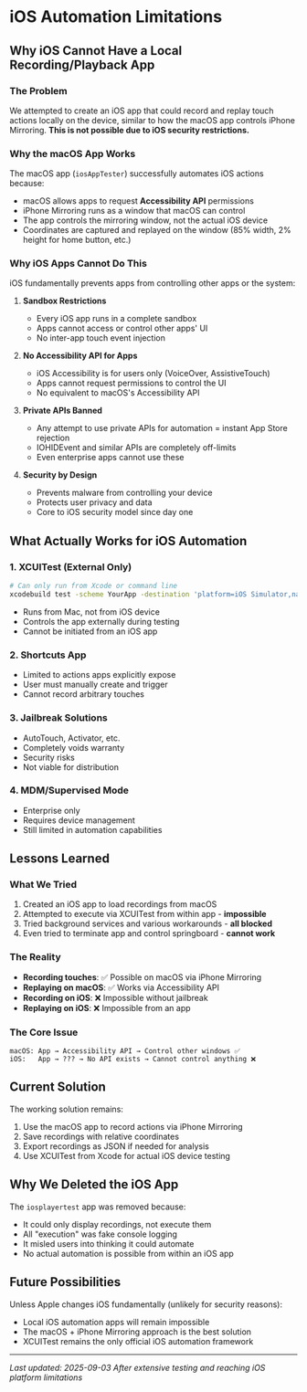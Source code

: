 # iOS Automation Limitations

## Why iOS Cannot Have a Local Recording/Playback App

### The Problem
We attempted to create an iOS app that could record and replay touch actions locally on the device, similar to how the macOS app controls iPhone Mirroring. **This is not possible due to iOS security restrictions.**

### Why the macOS App Works
The macOS app (`iosAppTester`) successfully automates iOS actions because:
- macOS allows apps to request **Accessibility API** permissions
- iPhone Mirroring runs as a window that macOS can control
- The app controls the mirroring window, not the actual iOS device
- Coordinates are captured and replayed on the window (85% width, 2% height for home button, etc.)

### Why iOS Apps Cannot Do This
iOS fundamentally prevents apps from controlling other apps or the system:

1. **Sandbox Restrictions**
   - Every iOS app runs in a complete sandbox
   - Apps cannot access or control other apps' UI
   - No inter-app touch event injection

2. **No Accessibility API for Apps**
   - iOS Accessibility is for users only (VoiceOver, AssistiveTouch)
   - Apps cannot request permissions to control the UI
   - No equivalent to macOS's Accessibility API

3. **Private APIs Banned**
   - Any attempt to use private APIs for automation = instant App Store rejection
   - IOHIDEvent and similar APIs are completely off-limits
   - Even enterprise apps cannot use these

4. **Security by Design**
   - Prevents malware from controlling your device
   - Protects user privacy and data
   - Core to iOS security model since day one

## What Actually Works for iOS Automation

### 1. XCUITest (External Only)
```bash
# Can only run from Xcode or command line
xcodebuild test -scheme YourApp -destination 'platform=iOS Simulator,name=iPhone 15'
```
- Runs from Mac, not from iOS device
- Controls the app externally during testing
- Cannot be initiated from an iOS app

### 2. Shortcuts App
- Limited to actions apps explicitly expose
- User must manually create and trigger
- Cannot record arbitrary touches

### 3. Jailbreak Solutions
- AutoTouch, Activator, etc.
- Completely voids warranty
- Security risks
- Not viable for distribution

### 4. MDM/Supervised Mode
- Enterprise only
- Requires device management
- Still limited in automation capabilities

## Lessons Learned

### What We Tried
1. Created an iOS app to load recordings from macOS
2. Attempted to execute via XCUITest from within app - **impossible**
3. Tried background services and various workarounds - **all blocked**
4. Even tried to terminate app and control springboard - **cannot work**

### The Reality
- **Recording touches**: ✅ Possible on macOS via iPhone Mirroring
- **Replaying on macOS**: ✅ Works via Accessibility API
- **Recording on iOS**: ❌ Impossible without jailbreak
- **Replaying on iOS**: ❌ Impossible from an app

### The Core Issue
```
macOS: App → Accessibility API → Control other windows ✅
iOS:   App → ??? → No API exists → Cannot control anything ❌
```

## Current Solution

The working solution remains:
1. Use the macOS app to record actions via iPhone Mirroring
2. Save recordings with relative coordinates
3. Export recordings as JSON if needed for analysis
4. Use XCUITest from Xcode for actual iOS device testing

## Why We Deleted the iOS App

The `iosplayertest` app was removed because:
- It could only display recordings, not execute them
- All "execution" was fake console logging
- It misled users into thinking it could automate
- No actual automation is possible from within an iOS app

## Future Possibilities

Unless Apple changes iOS fundamentally (unlikely for security reasons):
- Local iOS automation apps will remain impossible
- The macOS + iPhone Mirroring approach is the best solution
- XCUITest remains the only official iOS automation framework

---

*Last updated: 2025-09-03*
*After extensive testing and reaching iOS platform limitations*
